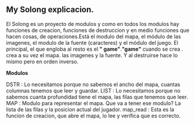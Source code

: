 ## My Solong explicacion.

El Solong es un proyecto de modulos y como en todos los modulos hay funciones de creacion, funciones de destruccion 
y en medio funciones que hacen cosas, de operaciones.Está el modulo del mapa, el módulo de las imagenes, el modulo de
la fuente (caracteres) y el módulo del juego.
El principal, el que engloba al resto es el **" game"**.**"game"** cuando se crea . crea a su vez el mapa. las imagenes
y la fuente. Y al destruirse hace lo mismo pero en orden inverso.

**Modulos**

DSTR : Lo necesitamos porque no sabemos el ancho del mapa, cuantas columnas tenemos que leer y guardar.
LIST : Lo necesitamos porque no sabemos cuanta profundidad tiene el mapa, las filas que tenemos que leer. 
MAP :  Modulo para representar el mapa. Que va a tener ese modulo? La lista de las filas y la posicion actual
del jugador.
map_read :
Esta es la funcion de creacion, que abre el mapa, lo lee y verifica que es correcto.


